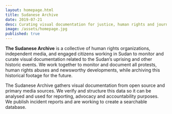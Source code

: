 ```yaml
---
layout: homepage.html
title: Sudanese Archive
date: 2019-07-21
desc: Curating visual documentation for justice, human rights and journalism
image: /assets/homepage.jpg
published: true
---
```


**The Sudanese Archive** is a collective of human rights organizations, independent media, and engaged citizens working in Sudan to monitor and curate visual documentation related to the Sudan’s uprising and other historic events. We work together to monitor and document all protests, human rights abuses and newsworthy developments, while archiving this historical footage for the future.

The Sudanese Archive gathers visual documentation from open source and primary media sources. We verify and structure this data so it can be analysed and used for reporting, advocacy and accountability purposes. We publish incident reports and are working to create a searchable database.
